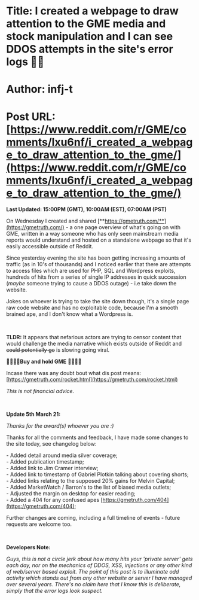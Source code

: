 # Title: I created a webpage to draw attention to the GME media and stock manipulation and I can see DDOS attempts in the site's error logs 🚀🚀
# Author: infj-t
# Post URL: [https://www.reddit.com/r/GME/comments/lxu6nf/i_created_a_webpage_to_draw_attention_to_the_gme/](https://www.reddit.com/r/GME/comments/lxu6nf/i_created_a_webpage_to_draw_attention_to_the_gme/)


**Last Updated: 15:00PM (GMT), 10:00AM (EST), 07:00AM (PST)**

On Wednesday I created and shared [**https://gmetruth.com/**](https://gmetruth.com/) \- a one page overview of what's going on with GME, written in a way someone who has only seen mainstream media reports would understand and hosted on a standalone webpage so that it's easily accessible outside of Reddit.

Since yesterday evening the site has been getting increasing amounts of traffic (as in 10's of thousands) and I noticed earlier that there are attempts to access files which are used for PHP, SQL and Wordpress exploits, hundreds of hits from a series of single IP addresses in quick succession (*maybe* someone trying to cause a DDOS outage) - i.e take down the website.

Jokes on whoever is trying to take the site down though, it's a single page raw code website and has no exploitable code, because I'm a smooth brained ape, and I don't know what a Wordpress is.

&#x200B;

**TLDR:** It appears that nefarious actors are trying to censor content that would challenge the media narrative which exists outside of Reddit and ~~could potentially go~~ is slowing going viral.

🚀🚀🚀🚀**Buy and hold GME** 🚀🚀🚀🚀

Incase there was any doubt bout what dis post means: [https://gmetruth.com/rocket.html](https://gmetruth.com/rocket.html)

*This is not financial advice.*

&#x200B;

**Update 5th March 21:**

*Thanks for the award(s) whoever you are :)*

Thanks for all the comments and feedback, I have made some changes to the site today, see changelog below:

\- Added detail around media silver coverage;  
\- Added publication timestamp;  
\- Added link to Jim Cramer interview;  
\- Added link to timestamp of Gabriel Plotkin talking about covering shorts;  
\- Added links relating to the supposed 20% gains for Melvin Capital;  
\- Added MarketWatch / Barron's to the list of biased media outlets;  
\- Adjusted the margin on desktop for easier reading;  
\- Added a 404 for any confused apes [https://gmetruth.com/404](https://gmetruth.com/404);

Further changes are coming, including a full timeline of events - future requests are welcome too.

&#x200B;

**Developers Note:**

*Guys, this is not a circle jerk about how many hits your 'private server' gets each day, nor on the mechanics of DDOS, XSS, injections or any other kind of web/server based exploit. The point of this post is to illuminate odd activity which stands out from any other website or server I have managed over several years. There's no claim here that I know this is deliberate, simply that the error logs look suspect.*